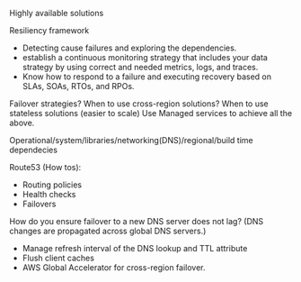Highly available solutions

Resiliency framework
- Detecting cause failures and exploring the dependencies.
- establish a continuous monitoring strategy that includes your data strategy by using correct and needed metrics, logs, and traces.
- Know how to respond to a failure and executing recovery based on SLAs, SOAs, RTOs, and RPOs.

Failover strategies?
When to use cross-region solutions?
When to use stateless solutions (easier to scale)
Use Managed services to achieve all the above.

Operational/system/libraries/networking(DNS)/regional/build time dependecies


Route53 (How tos):
- Routing policies
- Health checks 
- Failovers 


How do you ensure failover to a new DNS server does not lag? (DNS  changes are propagated across global DNS servers.)
- Manage refresh interval of the DNS lookup and TTL attribute
- Flush client caches
- AWS Global Accelerator for cross-region failover.